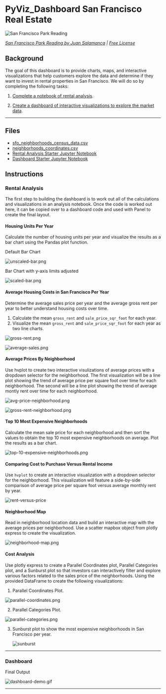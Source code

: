 # PyViz_Dashboard San Francisco Real Estate

![San Francisco Park Reading](Images/san-francisco-park-reading.jpg)

*[San Francisco Park Reading by Juan Salamanca](https://www.pexels.com/photo/park-san-francisco-reading-61109/) | [Free License](https://www.pexels.com/photo-license/)*

## Background

The goal of this dashboard is to provide charts, maps, and interactive visualizations that help customers explore the data and determine if they want to invest in rental properties in San Francisco. We will do so by completing the following tasks:

1. [Complete a notebook of rental analysis](#Rental-Analysis).

2. [Create a dashboard of interactive visualizations to explore the market data](#Dashboard).

---

## Files

* [sfo_neighborhoods_census_data.csv](Starter_Code/Data/sfo_neighborhoods_census_data.csv)
* [neighborhoods_coordinates.csv](Starter_Code/Data/neighborhoods_coordinates.csv)
* [Rental Analysis Starter Jupyter Notebook](Starter_Code/rental_analysis.ipynb)
* [Dashboard Starter Jupyter Notebook](Starter_Code/dashboard.ipynb)

## Instructions

### Rental Analysis

The first step to building the dashboard is to work out all of the calculations and visualizations in an analysis notebook. Once the code is worked out here, it can be copied over to a dashboard code and used with Panel to create the final layout. 

#### Housing Units Per Year

Calculate the number of housing units per year and visualize the results as a bar chart using the Pandas plot function.

Default Bar Chart

  ![unscaled-bar.png](Images/unscaled-bar.png)

Bar Chart with y-axis limits adjusted

  ![scaled-bar.png](Images/scaled-bar.png)


#### Average Housing Costs in San Francisco Per Year

Determine the average sales price per year and the average gross rent per year to better understand housing costs over time.

1. Calculate the mean `gross_rent` and `sale_price_sqr_foot` for each year.
2. Visualize the mean `gross_rent` and `sale_price_sqr_foot` for each year as two line charts.

  ![gross-rent.png](Images/gross-rent.png)

  ![average-sales.png](Images/average-sales.png)

#### Average Prices By Neighborhood

Use hvplot to create two interactive visulizations of average prices with a dropdown selector for the neighborhood. The first visualization will be a line plot showing the trend of average price per square foot over time for each neighborhood.  The second will be a line plot showing the trend of average montly rent over time for each neighborhood.

  ![avg-price-neighborhood.png](Images/avg-price-neighborhood.png)
  
  ![gross-rent-neighborhood.png](Images/gross-rent-neighborhood.png)


#### Top 10 Most Expensive Neighborhoods

Calculate the mean sale price for each neighborhood and then sort the values to obtain the top 10 most expensive neighborhoods on average. Plot the results as a bar chart.

  ![top-10-expensive-neighborhoods.png](Images/top-10-expensive-neighborhoods.png)


#### Comparing Cost to Purchase Versus Rental Income

Use `hvplot` to create an interactive visualization with a dropdown selector for the neighborhood. This visualization will feature a side-by-side comparison of average price per square foot versus average monthly rent by year.

![rent-versus-price](Images/rent-versus-price.png)

#### Neighborhood Map

Read in neighborhood location data and build an interactive map with the average prices per neighborhood. Use a scatter mapbox object from plotly express to create the visualization. 

  ![neighborhood-map.png](Images/neighborhood-map.png)

####  Cost Analysis 

Use plotly express to create a Parallel Coordinates plot, Parallel Categories plot, and a Sunburst plot so that investors can interactively filter and explore various factors related to the sales price of the neighborhoods. Using the provided DataFrame to create the following visualizations:

1. Parallel Coordinates Plot.

  ![parallel-coordinates.png](Images/parallel-coordinates.png)

2. Parallel Categories Plot.

  ![parallel-categories.png](Images/parallel-categories.png)

3. Sunburst plot to show the most expensive neighborhoods in San Francisco per year.

    ![sunburst](Images/sunburst.png)
 
---

### Dashboard

Final Output

  ![dashboard-demo.gif](Images/dashboard-demo.gif)

---
